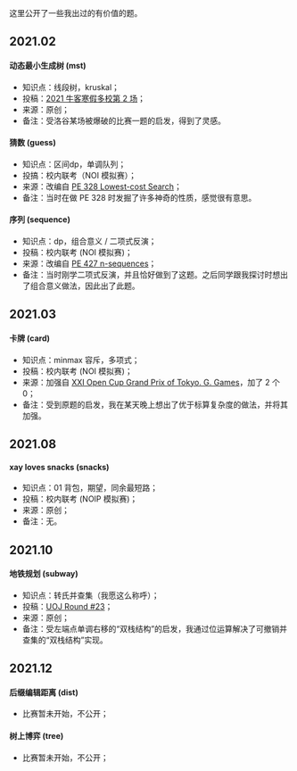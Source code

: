 这里公开了一些我出过的有价值的题。

## 2021.02
#### 动态最小生成树 (mst)
- 知识点：线段树，kruskal；
- 投稿：[2021 牛客寒假多校第 2 场]()；
- 来源：原创；
- 备注：受洛谷某场被爆破的比赛一题的启发，得到了灵感。
#### 猜数 (guess)
- 知识点：区间dp，单调队列；
- 投搞：校内联考（NOI 模拟赛）；
- 来源：改编自 [PE 328 Lowest-cost Search](https://projecteuler.net/problem=328)；
- 备注：当时在做 PE 328 时发掘了许多神奇的性质，感觉很有意思。
#### 序列 (sequence)
- 知识点：dp，组合意义 / 二项式反演；
- 投稿：校内联考 (NOI 模拟赛)；
- 来源：改编自 [PE 427 n-sequences](https://projecteuler.net/problem=427)；
- 备注：当时刚学二项式反演，并且恰好做到了这题。之后同学跟我探讨时想出了组合意义做法，因此出了此题。
## 2021.03
#### 卡牌 (card)
- 知识点：minmax 容斥，多项式；
- 投稿：校内联考 (NOI 模拟赛)；
- 来源：加强自 [XXI Open Cup Grand Prix of Tokyo. G. Games](https://codeforces.com/gym/102978/problem/G)，加了 2 个 0；
- 备注：受到原题的启发，我在某天晚上想出了优于标算复杂度的做法，并将其加强。
## 2021.08
#### xay loves snacks (snacks)
- 知识点：01 背包，期望，同余最短路；
- 投稿：校内联考 (NOIP 模拟赛)；
- 来源：原创；
- 备注：无。
## 2021.10
#### 地铁规划 (subway)
- 知识点：转氏并查集（我愿这么称呼）；
- 投稿：[UOJ Round #23](https://uoj.ac/contest/71)；
- 来源：原创；
- 备注：受左端点单调右移的“双栈结构”的启发，我通过位运算解决了可撤销并查集的“双栈结构”实现。
## 2021.12
#### 后缀编辑距离 (dist)
- 比赛暂未开始，不公开；
#### 树上博弈 (tree)
- 比赛暂未开始，不公开；
